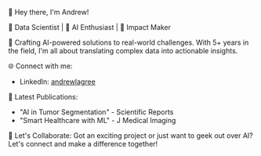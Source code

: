   👋 Hey there, I'm Andrew!

🔬 Data Scientist | 🤖 AI Enthusiast | 🌟 Impact Maker

🎯 Crafting AI-powered solutions to real-world challenges. With 5+ years in the field, I'm all about translating complex data into actionable insights.

🌐 Connect with me:
- LinkedIn: [andrewlagree](www.linkedin.com/in/andrewlagree)

📝 Latest Publications:
- "AI in Tumor Segmentation" - Scientific Reports
- "Smart Healthcare with ML" - J Medical Imaging

🚀 Let's Collaborate:
Got an exciting project or just want to geek out over AI? Let's connect and make a difference together!
